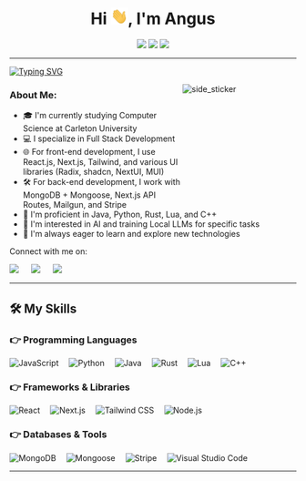 <h1 align="center">Hi <img src="https://raw.githubusercontent.com/ABSphreak/ABSphreak/master/gifs/Hi.gif" width="30px">, I'm Angus</h1>
<p align="center">
  <img src="https://img.shields.io/badge/Age-19-blue" />
  <img src="https://img.shields.io/badge/Focus-Full%20Stack%20Development-brightgreen" />
  <img src="https://img.shields.io/badge/University-Carleton%20University-success" />
</p>

---

[![Typing SVG](https://readme-typing-svg.herokuapp.com?font=Fira+Code&size=21&pause=1000&color=39FF14&vCenter=true&width=650&lines=Passionate+about+Full+Stack+Development+and+AI+%F0%9F%92%BB)](https://git.io/typing-svg)

<img align="right" width=200px height=200px alt="side_sticker" src="https://static.tildacdn.com/tild3534-6165-4663-b163-393865613863/giphy_5.gif" />

<h3>About Me:</h3>

- 🎓 I'm currently studying Computer Science at Carleton University
- 💻 I specialize in Full Stack Development
- 🌐 For front-end development, I use React.js, Next.js, Tailwind, and various UI libraries (Radix, shadcn, NextUI, MUI)
- 🛠️ For back-end development, I work with MongoDB + Mongoose, Next.js API Routes, Mailgun, and Stripe
- 🚀 I'm proficient in Java, Python, Rust, Lua, and C++
- 🔭 I'm interested in AI and training Local LLMs for specific tasks
- 🌱 I'm always eager to learn and explore new technologies

<p>Connect with me on:</p>
<p>
  <a target="_blank" href="https://discordapp.com/users/104850262845313024"><img src="https://img.shields.io/badge/-Discord-7289da?style=for-the-badge&logo=Discord&logoColor=white"></img></a>
  &emsp;
  <a target="_blank" href="mailto:poisonhick@gmail.com"><img src="https://img.shields.io/badge/-Gmail-D14836?style=for-the-badge&logo=Gmail&logoColor=white"></img></a>
  &emsp;
  <a target="_blank" href="https://www.instagram.com/angusb2004/"><img src="https://img.shields.io/badge/-Instagram-E1306C?style=for-the-badge&logo=Instagram&logoColor=white"></img></a>
</p>

<hr>

## 🛠️ My Skills

### 👉 Programming Languages
<p align="left">
  <img alt="JavaScript" src="https://img.shields.io/badge/JavaScript-F7DF1E?style=for-the-badge&logo=javascript&logoColor=black">&emsp;
  <img alt="Python" src="https://img.shields.io/badge/Python-FFD43B?style=for-the-badge&logo=python&logoColor=darkgreen">&emsp;
  <img alt="Java" src="https://img.shields.io/badge/Java-ED8B00?style=for-the-badge&logo=java&logoColor=white">&emsp;
  <img alt="Rust" src="https://img.shields.io/badge/Rust-000000?style=for-the-badge&logo=rust&logoColor=white">&emsp;
  <img alt="Lua" src="https://img.shields.io/badge/Lua-2C2D72?style=for-the-badge&logo=lua&logoColor=white">&emsp;
  <img alt="C++" src="https://img.shields.io/badge/C%2B%2B-00599C?style=for-the-badge&logo=c%2B%2B&logoColor=white">
</p>

### 👉 Frameworks & Libraries
<p align="left">
  <img alt="React" src="https://img.shields.io/badge/React-20232A?style=for-the-badge&logo=react&logoColor=61DAFB">&emsp;
  <img alt="Next.js" src="https://img.shields.io/badge/Next.js-000000?style=for-the-badge&logo=next.js&logoColor=white">&emsp;
  <img alt="Tailwind CSS" src="https://img.shields.io/badge/Tailwind_CSS-38B2AC?style=for-the-badge&logo=tailwind-css&logoColor=white">&emsp;
  <img alt="Node.js" src="https://img.shields.io/badge/Node.js-43853D?style=for-the-badge&logo=node.js&logoColor=white">
</p>

### 👉 Databases & Tools
<p align="left">
  <img alt="MongoDB" src="https://img.shields.io/badge/MongoDB-4EA94B?style=for-the-badge&logo=mongodb&logoColor=white">&emsp;
  <img alt="Mongoose" src="https://img.shields.io/badge/Mongoose-880000?style=for-the-badge&logo=mongoose&logoColor=white">&emsp;
  <img alt="Stripe" src="https://img.shields.io/badge/Stripe-626CD9?style=for-the-badge&logo=Stripe&logoColor=white">&emsp;
  <img alt="Visual Studio Code" src="https://img.shields.io/badge/Visual_Studio_Code-0078D4?style=for-the-badge&logo=visual%20studio%20code&logoColor=white">
</p>

---

